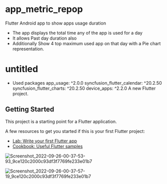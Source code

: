 # app_metric_repop
Flutter Android app to show apps usage duration 
- The app displays the total time any of the app is used for a day 
- It allows Past day duration also 
- Additionally Show 4 top maximum used app on that day with a Pie chart representation.
# untitled

- Used packages 
  app_usage: ^2.0.0
  syncfusion_flutter_calendar: ^20.2.50
  syncfusion_flutter_charts: ^20.2.50
  device_apps: ^2.2.0
A new Flutter project.

## Getting Started

This project is a starting point for a Flutter application.

A few resources to get you started if this is your first Flutter project:

- [Lab: Write your first Flutter app](https://docs.flutter.dev/get-started/codelab)
- [Cookbook: Useful Flutter samples](https://docs.flutter.dev/cookbook)

![Screenshot_2022-09-26-00-37-53-93_9ce120c2000c93df3f7769fe233e01b7](https://user-images.githubusercontent.com/78414267/192166947-5d751c84-3564-4933-943b-e5b8507e877f.jpg)



![Screenshot_2022-09-26-00-37-57-19_9ce120c2000c93df3f7769fe233e01b7](https://user-images.githubusercontent.com/78414267/192166962-b6458336-3a10-49cd-9349-9336ad598db6.jpg)
